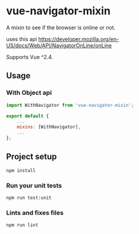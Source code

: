 # vue-navigator-mixin

A mixin to see if the browser is online or not.

uses this api https://developer.mozilla.org/en-US/docs/Web/API/NavigatorOnLine/onLine

Supports Vue ^2.4.

## Usage
### With Object api
```javascript
import WithNavigator from 'vue-navigator-mixin';

export default {
	...
	mixins: [WithNavigator],
	...
};
```

## Project setup
```
npm install
```

### Run your unit tests
```
npm run test:unit
```

### Lints and fixes files
```
npm run lint
```
